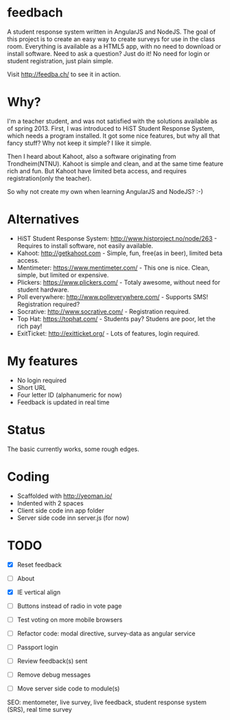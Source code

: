 feedbach
========

A student response system written in AngularJS and NodeJS. The goal of this project is to create an easy way to create surveys for use in the class room. Everything is available as a HTML5 app, with no need to download or install software. Need to ask a question? Just do it! No need for login or student registration, just plain simple.

Visit http://feedba.ch/ to see it in action.


Why?
====

I'm a teacher student, and was not satisfied with the solutions available as of spring 2013. First, I was introduced to HiST Student Response System, which needs a program installed. It got some nice features, but why all that fancy stuff? Why not keep it simple? I like it simple.

Then I heard about Kahoot, also a software originating from Trondheim(NTNU). Kahoot is simple and clean, and at the same time feature rich and fun. But Kahoot have limited beta access, and requires registration(only the teacher).

So why not create my own when learning AngularJS and NodeJS? :-)


Alternatives
============
* HiST Student Response System: http://www.histproject.no/node/263 - Requires to install software, not easily available.
* Kahoot: http://getkahoot.com - Simple, fun, free(as in beer), limited beta access.
* Mentimeter: https://www.mentimeter.com/ - This one is nice. Clean, simple, but limited or expensive.
* Plickers: https://www.plickers.com/ - Totaly awesome, without need for student hardware.
* Poll everywhere: http://www.polleverywhere.com/ - Supports SMS! Registration required?
* Socrative: http://www.socrative.com/ - Registration required.
* Top Hat: https://tophat.com/ - Students pay? Studens are poor, let the rich pay!
* ExitTicket: http://exitticket.org/ - Lots of features, login required.


My features
===========
* No login required
* Short URL
* Four letter ID (alphanumeric for now)
* Feedback is updated in real time


Status
======
The basic currently works, some rough edges.


Coding
======
* Scaffolded with http://yeoman.io/
* Indented with 2 spaces
* Client side code inn app folder
* Server side code inn server.js (for now)


TODO
====
- [x] Reset feedback
- [ ] About
- [x] IE vertical align
- [ ] Buttons instead of radio in vote page
- [ ] Test voting on more mobile browsers
- [ ] Refactor code: modal directive, survey-data as angular service
- [ ] Passport login
- [ ] Review feedback(s) sent
- [ ] Remove debug messages
- [ ] Move server side code to module(s)


SEO: mentometer, live survey, live feedback, student response system (SRS), real time survey
